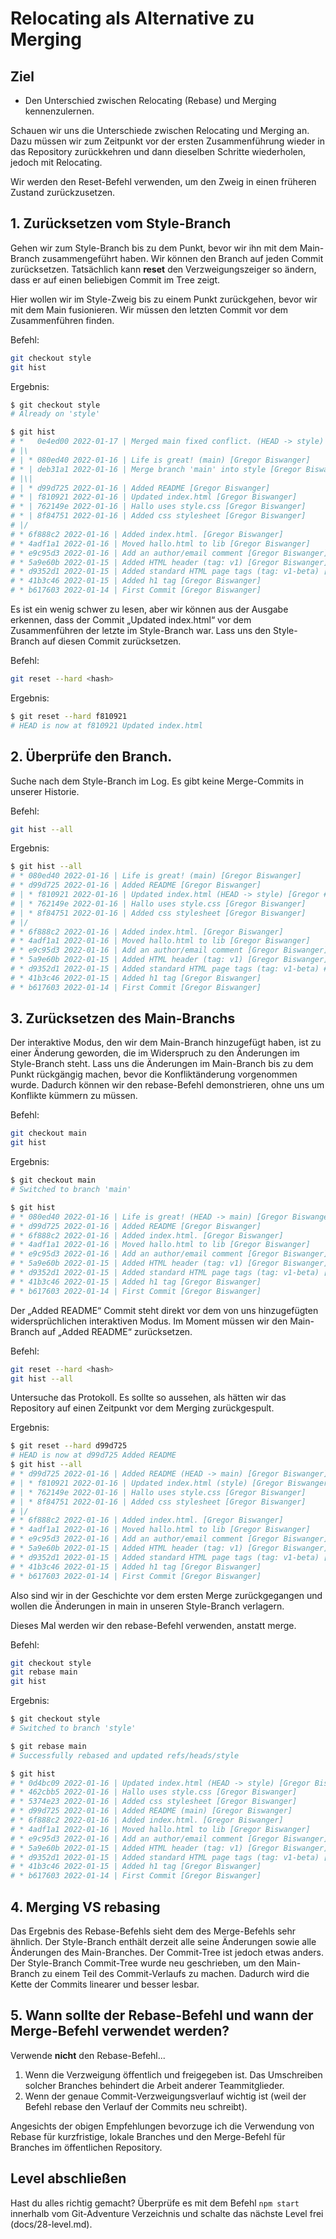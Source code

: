 # Relocating als Alternative zu Merging
## Ziel
- Den Unterschied zwischen Relocating (Rebase) und Merging kennenzulernen.

Schauen wir uns die Unterschiede zwischen Relocating und Merging an. Dazu müssen wir zum Zeitpunkt vor der ersten Zusammenführung wieder in das Repository zurückkehren und dann dieselben Schritte wiederholen, jedoch mit Relocating.

Wir werden den Reset-Befehl verwenden, um den Zweig in einen früheren Zustand zurückzusetzen.

## 1. Zurücksetzen vom Style-Branch
Gehen wir zum Style-Branch bis zu dem Punkt, bevor wir ihn mit dem Main-Branch zusammengeführt haben. Wir können den Branch auf jeden Commit zurücksetzen. Tatsächlich kann **reset** den Verzweigungszeiger so ändern, dass er auf einen beliebigen Commit im Tree zeigt.

Hier wollen wir im Style-Zweig bis zu einem Punkt zurückgehen, bevor wir mit dem Main fusionieren. Wir müssen den letzten Commit vor dem Zusammenführen finden.

Befehl:  
```bash
git checkout style
git hist
```

Ergebnis:  
```bash
$ git checkout style
# Already on 'style'

$ git hist
# *   0e4ed00 2022-01-17 | Merged main fixed conflict. (HEAD -> style) [Gregor Biswanger]
# |\
# | * 080ed40 2022-01-16 | Life is great! (main) [Gregor Biswanger]
# * | deb31a1 2022-01-16 | Merge branch 'main' into style [Gregor Biswanger]
# |\|
# | * d99d725 2022-01-16 | Added README [Gregor Biswanger]
# * | f810921 2022-01-16 | Updated index.html [Gregor Biswanger]
# * | 762149e 2022-01-16 | Hallo uses style.css [Gregor Biswanger]
# * | 8f84751 2022-01-16 | Added css stylesheet [Gregor Biswanger]
# |/
# * 6f888c2 2022-01-16 | Added index.html. [Gregor Biswanger]
# * 4adf1a1 2022-01-16 | Moved hallo.html to lib [Gregor Biswanger]
# * e9c95d3 2022-01-16 | Add an author/email comment [Gregor Biswanger]
# * 5a9e60b 2022-01-15 | Added HTML header (tag: v1) [Gregor Biswanger]
# * d9352d1 2022-01-15 | Added standard HTML page tags (tag: v1-beta) [Gregor Biswanger]
# * 41b3c46 2022-01-15 | Added h1 tag [Gregor Biswanger]
# * b617603 2022-01-14 | First Commit [Gregor Biswanger]
```

Es ist ein wenig schwer zu lesen, aber wir können aus der Ausgabe erkennen, dass der Commit „Updated index.html“ vor dem Zusammenführen der letzte im Style-Branch war. Lass uns den Style-Branch auf diesen Commit zurücksetzen.

Befehl:  
```bash
git reset --hard <hash>
```

Ergebnis:  
```bash
$ git reset --hard f810921
# HEAD is now at f810921 Updated index.html
```

## 2. Überprüfe den Branch.
Suche nach dem Style-Branch im Log. Es gibt keine Merge-Commits in unserer Historie.

Befehl:  
```bash
git hist --all
```

Ergebnis:  
```bash
$ git hist --all
# * 080ed40 2022-01-16 | Life is great! (main) [Gregor Biswanger]
# * d99d725 2022-01-16 | Added README [Gregor Biswanger]
# | * f810921 2022-01-16 | Updated index.html (HEAD -> style) [Gregor # Biswanger]
# | * 762149e 2022-01-16 | Hallo uses style.css [Gregor Biswanger]
# | * 8f84751 2022-01-16 | Added css stylesheet [Gregor Biswanger]
# |/
# * 6f888c2 2022-01-16 | Added index.html. [Gregor Biswanger]
# * 4adf1a1 2022-01-16 | Moved hallo.html to lib [Gregor Biswanger]
# * e9c95d3 2022-01-16 | Add an author/email comment [Gregor Biswanger]
# * 5a9e60b 2022-01-15 | Added HTML header (tag: v1) [Gregor Biswanger]
# * d9352d1 2022-01-15 | Added standard HTML page tags (tag: v1-beta) # [Gregor Biswanger]
# * 41b3c46 2022-01-15 | Added h1 tag [Gregor Biswanger]
# * b617603 2022-01-14 | First Commit [Gregor Biswanger]
```

## 3. Zurücksetzen des Main-Branchs
Der interaktive Modus, den wir dem Main-Branch hinzugefügt haben, ist zu einer Änderung geworden, die im Widerspruch zu den Änderungen im Style-Branch steht. Lass uns die Änderungen im Main-Branch bis zu dem Punkt rückgängig machen, bevor die Konfliktänderung vorgenommen wurde. Dadurch können wir den rebase-Befehl demonstrieren, ohne uns um Konflikte kümmern zu müssen.

Befehl:  
```bash
git checkout main
git hist
```

Ergebnis:  
```bash
$ git checkout main
# Switched to branch 'main'

$ git hist
# * 080ed40 2022-01-16 | Life is great! (HEAD -> main) [Gregor Biswanger]
# * d99d725 2022-01-16 | Added README [Gregor Biswanger]
# * 6f888c2 2022-01-16 | Added index.html. [Gregor Biswanger]
# * 4adf1a1 2022-01-16 | Moved hallo.html to lib [Gregor Biswanger]
# * e9c95d3 2022-01-16 | Add an author/email comment [Gregor Biswanger]
# * 5a9e60b 2022-01-15 | Added HTML header (tag: v1) [Gregor Biswanger]
# * d9352d1 2022-01-15 | Added standard HTML page tags (tag: v1-beta) [Gregor Biswanger]
# * 41b3c46 2022-01-15 | Added h1 tag [Gregor Biswanger]
# * b617603 2022-01-14 | First Commit [Gregor Biswanger]
```

Der „Added README“ Commit steht direkt vor dem von uns hinzugefügten widersprüchlichen interaktiven Modus. Im Moment müssen wir den Main-Branch auf „Added README“ zurücksetzen.

Befehl:  
```bash
git reset --hard <hash>
git hist --all
```

Untersuche das Protokoll. Es sollte so aussehen, als hätten wir das Repository auf einen Zeitpunkt vor dem Merging zurückgespult.

Ergebnis:  
```bash
$ git reset --hard d99d725
# HEAD is now at d99d725 Added README
$ git hist --all
# * d99d725 2022-01-16 | Added README (HEAD -> main) [Gregor Biswanger]
# | * f810921 2022-01-16 | Updated index.html (style) [Gregor Biswanger]
# | * 762149e 2022-01-16 | Hallo uses style.css [Gregor Biswanger]
# | * 8f84751 2022-01-16 | Added css stylesheet [Gregor Biswanger]
# |/
# * 6f888c2 2022-01-16 | Added index.html. [Gregor Biswanger]
# * 4adf1a1 2022-01-16 | Moved hallo.html to lib [Gregor Biswanger]
# * e9c95d3 2022-01-16 | Add an author/email comment [Gregor Biswanger]
# * 5a9e60b 2022-01-15 | Added HTML header (tag: v1) [Gregor Biswanger]
# * d9352d1 2022-01-15 | Added standard HTML page tags (tag: v1-beta) [Gregor Biswanger]
# * 41b3c46 2022-01-15 | Added h1 tag [Gregor Biswanger]
# * b617603 2022-01-14 | First Commit [Gregor Biswanger]
```

Also sind wir in der Geschichte vor dem ersten Merge zurückgegangen und wollen die Änderungen in main in unseren Style-Branch verlagern.

Dieses Mal werden wir den rebase-Befehl verwenden, anstatt merge.

Befehl:  
```bash
git checkout style
git rebase main
git hist
```

Ergebnis:  
```bash
$ git checkout style
# Switched to branch 'style'

$ git rebase main
# Successfully rebased and updated refs/heads/style

$ git hist
# * 0d4bc09 2022-01-16 | Updated index.html (HEAD -> style) [Gregor Biswanger]
# * 462cbb5 2022-01-16 | Hallo uses style.css [Gregor Biswanger]
# * 5374e23 2022-01-16 | Added css stylesheet [Gregor Biswanger]
# * d99d725 2022-01-16 | Added README (main) [Gregor Biswanger]
# * 6f888c2 2022-01-16 | Added index.html. [Gregor Biswanger]
# * 4adf1a1 2022-01-16 | Moved hallo.html to lib [Gregor Biswanger]
# * e9c95d3 2022-01-16 | Add an author/email comment [Gregor Biswanger]
# * 5a9e60b 2022-01-15 | Added HTML header (tag: v1) [Gregor Biswanger]
# * d9352d1 2022-01-15 | Added standard HTML page tags (tag: v1-beta) [Gregor Biswanger]
# * 41b3c46 2022-01-15 | Added h1 tag [Gregor Biswanger]
# * b617603 2022-01-14 | First Commit [Gregor Biswanger]
```

## 4. Merging VS rebasing

Das Ergebnis des Rebase-Befehls sieht dem des Merge-Befehls sehr ähnlich. Der Style-Branch enthält derzeit alle seine Änderungen sowie alle Änderungen des Main-Branches. Der Commit-Tree ist jedoch etwas anders. Der Style-Branch Commit-Tree wurde neu geschrieben, um den Main-Branch zu einem Teil des Commit-Verlaufs zu machen. Dadurch wird die Kette der Commits linearer und besser lesbar.

## 5. Wann sollte der Rebase-Befehl und wann der Merge-Befehl verwendet werden?
Verwende **nicht** den Rebase-Befehl...

1. Wenn die Verzweigung öffentlich und freigegeben ist. Das Umschreiben solcher Branches behindert die Arbeit anderer Teammitglieder.
1. Wenn der genaue Commit-Verzweigungsverlauf wichtig ist (weil der Befehl rebase den Verlauf der Commits neu schreibt).

Angesichts der obigen Empfehlungen bevorzuge ich die Verwendung von Rebase für kurzfristige, lokale Branches und den Merge-Befehl für Branches im öffentlichen Repository.

## Level abschließen
Hast du alles richtig gemacht? Überprüfe es mit dem Befehl `npm start` innerhalb vom Git-Adventure Verzeichnis und schalte das nächste Level frei (docs/28-level.md).
